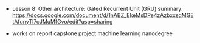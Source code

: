 - Lesson 8: Other architecture: Gated Recurrent Unit (GRU)
summary: https://docs.google.com/document/d/1nABZ_EkeMsDPe4zAzbxxsqMGEtAfunyTI7cJMuMfGvo/edit?usp=sharing

- works on report capstone project machine learning nanodegree

